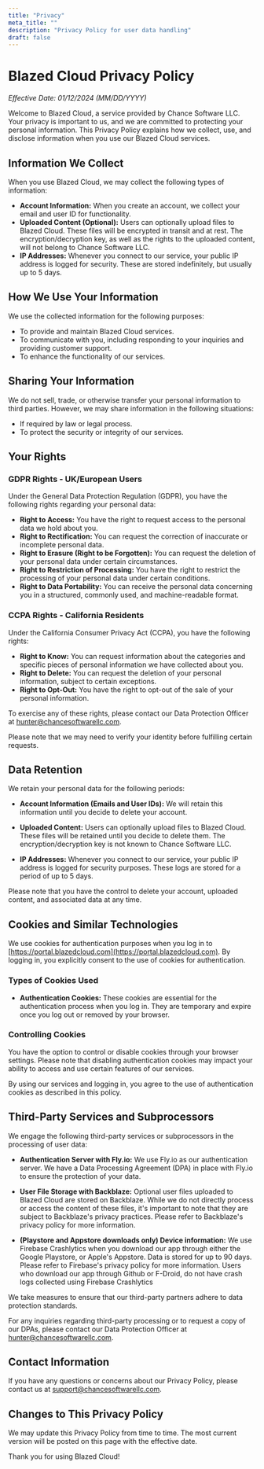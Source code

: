 ```yaml
---
title: "Privacy"
meta_title: ""
description: "Privacy Policy for user data handling"
draft: false
---
```


# Blazed Cloud Privacy Policy

*Effective Date: 01/12/2024 (MM/DD/YYYY)*

Welcome to Blazed Cloud, a service provided by Chance Software LLC. Your privacy is important to us, and we are committed to protecting your personal information. This Privacy Policy explains how we collect, use, and disclose information when you use our Blazed Cloud services.

## Information We Collect

When you use Blazed Cloud, we may collect the following types of information:

- **Account Information:** When you create an account, we collect your email and user ID for functionality.
- **Uploaded Content (Optional):** Users can optionally upload files to Blazed Cloud. These files will be encrypted in transit and at rest. The encryption/decryption key, as well as the rights to the uploaded content, will not belong to Chance Software LLC.
- **IP Addresses:** Whenever you connect to our service, your public IP address is logged for security. These are stored indefinitely, but usually up to 5 days. 

## How We Use Your Information

We use the collected information for the following purposes:

- To provide and maintain Blazed Cloud services.
- To communicate with you, including responding to your inquiries and providing customer support.
- To enhance the functionality of our services.

## Sharing Your Information

We do not sell, trade, or otherwise transfer your personal information to third parties. However, we may share information in the following situations:

- If required by law or legal process.
- To protect the security or integrity of our services.

## Your Rights

### GDPR Rights - UK/European Users

Under the General Data Protection Regulation (GDPR), you have the following rights regarding your personal data:

- **Right to Access:** You have the right to request access to the personal data we hold about you.
- **Right to Rectification:** You can request the correction of inaccurate or incomplete personal data.
- **Right to Erasure (Right to be Forgotten):** You can request the deletion of your personal data under certain circumstances.
- **Right to Restriction of Processing:** You have the right to restrict the processing of your personal data under certain conditions.
- **Right to Data Portability:** You can receive the personal data concerning you in a structured, commonly used, and machine-readable format.

### CCPA Rights - California Residents

Under the California Consumer Privacy Act (CCPA), you have the following rights:

- **Right to Know:** You can request information about the categories and specific pieces of personal information we have collected about you.
- **Right to Delete:** You can request the deletion of your personal information, subject to certain exceptions.
- **Right to Opt-Out:** You have the right to opt-out of the sale of your personal information.

To exercise any of these rights, please contact our Data Protection Officer at [hunter@chancesoftwarellc.com](mailto:hunter@chancesoftwarellc.com).

Please note that we may need to verify your identity before fulfilling certain requests.

## Data Retention

We retain your personal data for the following periods:

- **Account Information (Emails and User IDs):** We will retain this information until you decide to delete your account.

- **Uploaded Content:** Users can optionally upload files to Blazed Cloud. These files will be retained until you decide to delete them. The encryption/decryption key is not known to Chance Software LLC.

- **IP Addresses:** Whenever you connect to our service, your public IP address is logged for security purposes. These logs are stored for a period of up to 5 days.

Please note that you have the control to delete your account, uploaded content, and associated data at any time.

## Cookies and Similar Technologies

We use cookies for authentication purposes when you log in to [https://portal.blazedcloud.com](https://portal.blazedcloud.com). By logging in, you explicitly consent to the use of cookies for authentication.

### Types of Cookies Used

- **Authentication Cookies:** These cookies are essential for the authentication process when you log in. They are temporary and expire once you log out or removed by your browser.

### Controlling Cookies

You have the option to control or disable cookies through your browser settings. Please note that disabling authentication cookies may impact your ability to access and use certain features of our services.

By using our services and logging in, you agree to the use of authentication cookies as described in this policy.

## Third-Party Services and Subprocessors

We engage the following third-party services or subprocessors in the processing of user data:

- **Authentication Server with Fly.io:** We use Fly.io as our authentication server. We have a Data Processing Agreement (DPA) in place with Fly.io to ensure the protection of your data.

- **User File Storage with Backblaze:** Optional user files uploaded to Blazed Cloud are stored on Backblaze. While we do not directly process or access the content of these files, it's important to note that they are subject to Backblaze's privacy practices. Please refer to Backblaze's privacy policy for more information.

- **(Playstore and Appstore downloads only) Device information:** We use Firebase Crashlytics when you download our app through either the Google Playstore, or Apple's Appstore. Data is stored for up to 90 days. Please refer to Firebase's privacy policy for more information. Users who download our app through Github or F-Droid, do not have crash logs collected using Firebase Crashlytics

We take measures to ensure that our third-party partners adhere to data protection standards.

For any inquiries regarding third-party processing or to request a copy of our DPAs, please contact our Data Protection Officer at [hunter@chancesoftwarellc.com](mailto:hunter@chancesoftwarellc.com).

## Contact Information

If you have any questions or concerns about our Privacy Policy, please contact us at [support@chancesoftwarellc.com](mailto:support@chancesoftwarellc.com).

## Changes to This Privacy Policy

We may update this Privacy Policy from time to time. The most current version will be posted on this page with the effective date.

Thank you for using Blazed Cloud!
